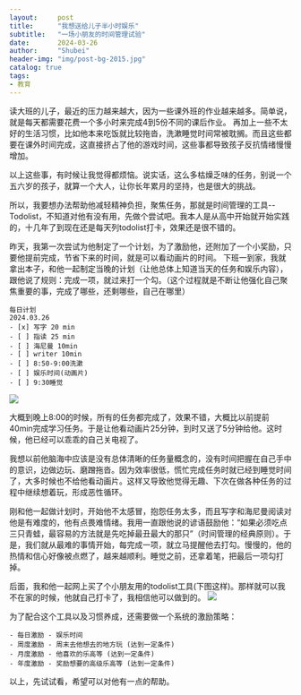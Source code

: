 ```yaml
---  
layout:     post  
title:      "我想送给儿子半小时娱乐"  
subtitle:   "一场小朋友的时间管理试验"
date:       2024-03-26  
author:     "Shubei"  
header-img: "img/post-bg-2015.jpg"  
catalog: true  
tags:  
- 教育
---  
```


读大班的儿子，最近的压力越来越大，因为一些课外班的作业越来越多。简单说，就是每天都需要花费一个多小时来完成4到5份不同的课后作业。
再加上一些不太好的生活习惯，比如他本来吃饭就比较拖沓，洗漱睡觉时间常被耽搁。而且这些都要在课外时间完成，这直接挤占了他的游戏时间，这些事都导致孩子反抗情绪慢慢增加。

以上这些事，有时候让我觉得都烦恼。说实话，这么多枯燥乏味的任务，别说一个五六岁的孩子，就算一个大人，让你长年累月的坚持，也是很大的挑战。

所以，我要想办法帮助他减轻精神负担，聚焦任务，那就是时间管理的工具--Todolist，不知道对他有没有用，先做个尝试吧。我本人是从高中开始就开始实践的，十几年了到现在还是每天列todolist打卡，效果还是很不错的。

昨天，我第一次尝试为他制定了一个计划，为了激励他，还附加了一个小奖励，只要他提前完成，节省下来的时间，就是可以看动画片的时间。
下班一到家，我就拿出本子，和他一起制定当晚的计划（让他总体上知道当天的任务和娱乐内容），跟他说了规则：完成一项，就过来打一个勾。（这个过程就是不断让他强化自己聚焦重要的事，完成了哪些，还剩哪些，自己在哪里）
```bazaar
每日计划
2024.03.26
- [x] 写字 20 min
- [ ] 指读 25 min
- [ ] 海尼曼 10min
- [ ] writer 10min
- [ ] 8:50-9:00洗漱
- [ ] 娱乐时间(动画片)
- [ ] 9:30睡觉
```
![](http://shubei-blog.oss-cn-beijing.aliyuncs.com/pasteimageintomarkdown/2024-03-26/13641316676389.png?Expires=4865017866&OSSAccessKeyId=LTAI4Fv8o4J1qrtFrYcJsmA2&Signature=PvKyNacBmxNgEC0vmzxA%2FI8NNMc%3D)

大概到晚上8:00的时候，所有的任务都完成了，效果不错，大概比以前提前40min完成学习任务。于是让他看动画片25分钟，到时又送了5分钟给他。这时候，他已经可以乖乖的自己关电视了。

我想以前他脑海中应该是没有总体清晰的任务量概念的，没有时间把握在自己手中的意识，边做边玩、磨蹭拖沓。因为效率很低，慌忙完成任务时就已经到睡觉时间了，大多时候也不给他看动画片。这样又导致他觉得无趣、下次在做各种任务的过程中继续想着玩，形成恶性循环。

刚和他一起做计划时，开始他不太感冒，抱怨任务太多，而且写字和海尼曼阅读对他是有难度的，他有点畏难情绪。我用一直跟他说的谚语鼓励他：“如果必须吃点三只青蛙，最容易的方法就是先吃掉最丑最大的那只”（时间管理的经典原则）。于是，我们就从最难的事情开始，每完成一项，就立马提醒他去打勾。慢慢的，他的热情和信心好像被点燃了，越来越顺利。睡觉之前，还拿着笔，把最后一项勾打掉。

后面，我和他一起网上买了个小朋友用的todolist工具(下图这样)。那样就可以我不在家的时候，他就自己打卡了，我相信他可以做到的。
![](http://shubei-blog.oss-cn-beijing.aliyuncs.com/pasteimageintomarkdown/2024-03-26/14549039593611.png?Expires=4865018774&OSSAccessKeyId=LTAI4Fv8o4J1qrtFrYcJsmA2&Signature=rS66nSvKCOyu7gEkTXyWx10RFzU%3D)

为了配合这个工具以及习惯养成，还需要做一个系统的激励策略：
```bazaar
- 每日激励 - 娱乐时间
- 周度激励 - 周末去他想去的地方玩 (达到一定条件)
- 月度激励 - 他喜欢的乐高等 (达到一定条件)
- 年度激励 - 奖励想要的高级乐高等 (达到一定条件)
```

以上，先试试看，希望可以对他有一点的帮助。